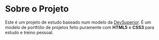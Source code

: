 # Sobre o Projeto

Este é um projeto de estudo baseado num modelo da [DevSuperior](https://github.com/devsuperior "GitHub da DevSuperior").
É um modelo de portfólio de projetos feito puramente com **HTML5** e **CSS3** para estudo e treino pessoal.
